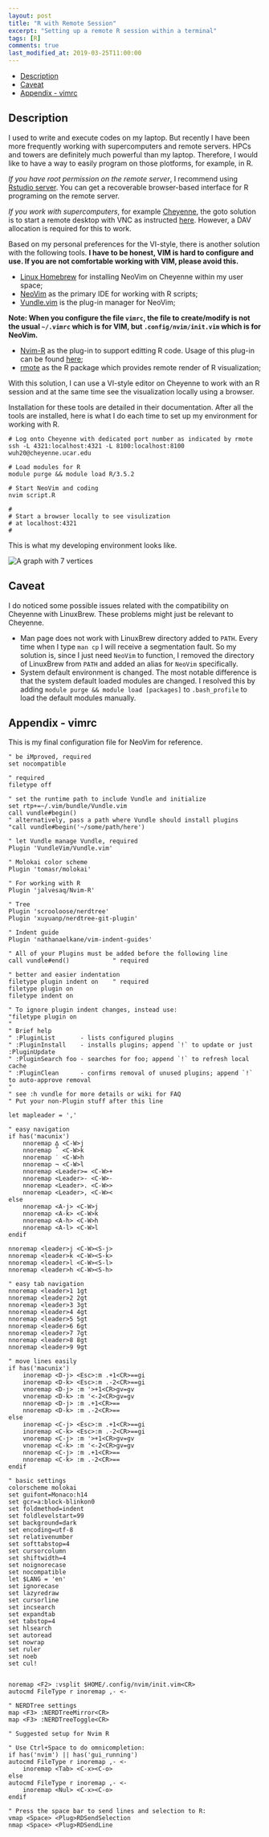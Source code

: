 ```yaml
---
layout: post
title: "R with Remote Session"
excerpt: "Setting up a remote R session within a terminal"
tags: [R]
comments: true
last_modified_at: 2019-03-25T11:00:00
---
```


<!-- vim-markdown-toc GFM -->

* [Description](#description)
* [Caveat](#caveat)
* [Appendix - vimrc](#appendix---vimrc)

<!-- vim-markdown-toc -->

## Description

I used to write and execute codes on my laptop. But recently I have been more frequently working with supercomputers and remote servers. HPCs and towers are definitely much powerful than my laptop. Therefore, I would like to have a way to easily program on those plotforms, for example, in R.

*If you have root permission on the remote server*, I recommend using [Rstudio server](https://www.rstudio.com/products/rstudio-server/). You can get a recoverable browser-based interface for R programing on the remote server.

*If you work with supercomputers*, for example [Cheyenne](https://www2.cisl.ucar.edu/resources/computational-systems/cheyenne), the goto solution is to start a remote desktop with VNC as instructed [here](https://www2.cisl.ucar.edu/resources/computational-systems/casper/software/turbovnc). However, a DAV allocation is required for this to work.

Based on my personal preferences for the VI-style, there is another solution with the following tools. **I have to be honest, VIM is hard to configure and use. If you are not comfortable working with VIM, please avoid this.**

- [Linux Homebrew](https://docs.brew.sh/Homebrew-on-Linux) for installing NeoVim on Cheyenne within my user space;
- [NeoVim](https://neovim.io/) as the primary IDE for working with R scripts;
- [Vundle.vim](https://github.com/VundleVim/Vundle.vim) is the plug-in manager for NeoVim;

**Note: When you configure the file `vimrc`, the file to create/modify is not the usual `~/.vimrc` which is for VIM, but `.config/nvim/init.vim` which is for NeoVim.**

- [Nvim-R](https://github.com/jalvesaq/Nvim-R) as the plug-in to support editting R code. Usage of this plug-in can be found [here](https://raw.githubusercontent.com/jalvesaq/Nvim-R/master/doc/Nvim-R.txt);
- [rmote](https://github.com/cloudyr/rmote) as the R package which provides remote render of R visualization;

With this solution, I can use a VI-style editor on Cheyenne to work with an R session and at the same time see the visualization locally using a browser.

Installation for these tools are detailed in their documentation. After all the tools are installed, here is what I do each time to set up my environment for working with R.

```
# Log onto Cheyenne with dedicated port number as indicated by rmote
ssh -L 4321:localhost:4321 -L 8100:localhost:8100 wuh20@cheyenne.ucar.edu

# Load modules for R
module purge && module load R/3.5.2

# Start NeoVim and coding
nvim script.R

#
# Start a browser locally to see visulization
# at localhost:4321
#
```

This is what my developing environment looks like.

![A graph with 7 vertices](https://weiming-hu.github.io/assets/data-for-posts/2019-03-25-remote-R-on-cheyenne/remote-R.png)


## Caveat

I do noticed some possible issues related with the compatibility on Cheyenne with LinuxBrew. These problems might just be relevant to Cheyenne.

- Man page does not work with LinuxBrew directory added to `PATH`. Every time when I type `man cp` I will receive a segmentation fault. So my solution is, since I just need `NeoVim` to function, I removed the directory of LinuxBrew from `PATH` and added an alias for `NeoVim` specifically.
- System default environment is changed. The most notable difference is that the system default loaded modules are changed. I resolved this by adding `module purge && module load [packages]` to `.bash_profile` to load the default modules manually.

## Appendix - vimrc

This is my final configuration file for NeoVim for reference.

```
" be iMproved, required
set nocompatible              

" required
filetype off                  

" set the runtime path to include Vundle and initialize
set rtp+=~/.vim/bundle/Vundle.vim
call vundle#begin()
" alternatively, pass a path where Vundle should install plugins
"call vundle#begin('~/some/path/here')

" let Vundle manage Vundle, required
Plugin 'VundleVim/Vundle.vim'

" Molokai color scheme
Plugin 'tomasr/molokai'

" For working with R
Plugin 'jalvesaq/Nvim-R'

" Tree
Plugin 'scrooloose/nerdtree'
Plugin 'xuyuanp/nerdtree-git-plugin'

" Indent guide
Plugin 'nathanaelkane/vim-indent-guides'

" All of your Plugins must be added before the following line
call vundle#end()            " required

" better and easier indentation
filetype plugin indent on    " required
filetype plugin on
filetype indent on

" To ignore plugin indent changes, instead use:
"filetype plugin on
"
" Brief help
" :PluginList       - lists configured plugins
" :PluginInstall    - installs plugins; append `!` to update or just :PluginUpdate
" :PluginSearch foo - searches for foo; append `!` to refresh local cache
" :PluginClean      - confirms removal of unused plugins; append `!` to auto-approve removal
"
" see :h vundle for more details or wiki for FAQ
" Put your non-Plugin stuff after this line

let mapleader = ','

" easy navigation
if has('macunix')
    nnoremap ∆ <C-W>j
    nnoremap ˚ <C-W>k
    nnoremap ˙ <C-W>h
    nnoremap ¬ <C-W>l
    nnoremap <Leader>= <C-W>+
    nnoremap <Leader>- <C-W>-
    nnoremap <Leader>. <C-W>>
    nnoremap <Leader>, <C-W><
else
    nnoremap <A-j> <C-W>j
    nnoremap <A-k> <C-W>k
    nnoremap <A-h> <C-W>h
    nnoremap <A-l> <C-W>l
endif

nnoremap <leader>j <C-W><S-j>
nnoremap <leader>k <C-W><S-k>
nnoremap <leader>l <C-W><S-l>
nnoremap <leader>h <C-W><S-h>

" easy tab navigation
nnoremap <leader>1 1gt
nnoremap <leader>2 2gt
nnoremap <leader>3 3gt
nnoremap <leader>4 4gt
nnoremap <leader>5 5gt
nnoremap <leader>6 6gt
nnoremap <leader>7 7gt
nnoremap <leader>8 8gt
nnoremap <leader>9 9gt

" move lines easily
if has('macunix')
    inoremap <D-j> <Esc>:m .+1<CR>==gi
    inoremap <D-k> <Esc>:m .-2<CR>==gi
    vnoremap <D-j> :m '>+1<CR>gv=gv
    vnoremap <D-k> :m '<-2<CR>gv=gv
    nnoremap <D-j> :m .+1<CR>==
    nnoremap <D-k> :m .-2<CR>==
else
    inoremap <C-j> <Esc>:m .+1<CR>==gi
    inoremap <C-k> <Esc>:m .-2<CR>==gi
    vnoremap <C-j> :m '>+1<CR>gv=gv
    vnoremap <C-k> :m '<-2<CR>gv=gv
    nnoremap <C-j> :m .+1<CR>==
    nnoremap <C-k> :m .-2<CR>==
endif

" basic settings
colorscheme molokai
set guifont=Monaco:h14
set gcr=a:block-blinkon0
set foldmethod=indent
set foldlevelstart=99
set background=dark
set encoding=utf-8
set relativenumber
set softtabstop=4
set cursorcolumn
set shiftwidth=4
set noignorecase
set nocompatible
let $LANG = 'en'
set ignorecase
set lazyredraw
set cursorline
set incsearch
set expandtab
set tabstop=4
set hlsearch
set autoread
set nowrap
set ruler
set noeb
set cul!


noremap <F2> :vsplit $HOME/.config/nvim/init.vim<CR>
autocmd FileType r inoremap ,- <-

" NERDTree settings
map <F3> :NERDTreeMirror<CR>
map <F3> :NERDTreeToggle<CR>

" Suggested setup for Nvim R

" Use Ctrl+Space to do omnicompletion:
if has('nvim') || has('gui_running')
autocmd FileType r inoremap ,- <-
    inoremap <Tab> <C-x><C-o>
else
autocmd FileType r inoremap ,- <-
    inoremap <Nul> <C-x><C-o>
endif

" Press the space bar to send lines and selection to R:
vmap <Space> <Plug>RDSendSelection
nmap <Space> <Plug>RDSendLine
```
